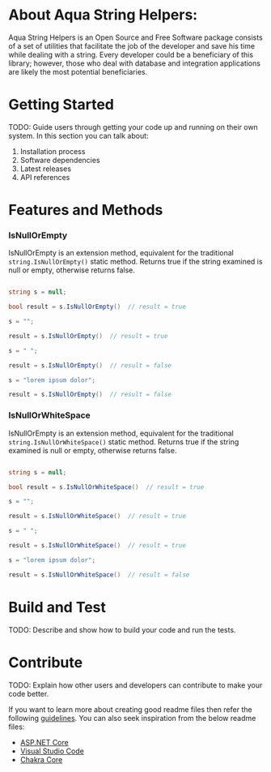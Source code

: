 # About Aqua String Helpers:

Aqua String Helpers is an Open Source and Free Software package consists of a set of utilities that facilitate the job of the developer and save his time while dealing with a string. Every developer could be a beneficiary of this library; however, those who deal with database and integration applications are likely the most potential beneficiaries.


# Getting Started
TODO: Guide users through getting your code up and running on their own system. In this section you can talk about:
1.	Installation process
2.	Software dependencies
3.	Latest releases
4.	API references

# Features and Methods
### IsNullOrEmpty
IsNullOrEmpty is an extension method, equivalent for the traditional ``` string.IsNullOrEmpty() ``` static method. Returns true if the string examined is null or empty, otherwise returns false.

```C#

string s = null;

bool result = s.IsNullOrEmpty()  // result = true

s = "";

result = s.IsNullOrEmpty()  // result = true

s = " ";

result = s.IsNullOrEmpty()  // result = false

s = "lorem ipsum dolor";

result = s.IsNullOrEmpty()  // result = false

```

### IsNullOrWhiteSpace
IsNullOrEmpty is an extension method, equivalent for the traditional ``` string.IsNullOrWhiteSpace() ``` static method. Returns true if the string examined is null or empty, otherwise returns false.

```C#

string s = null;

bool result = s.IsNullOrWhiteSpace()  // result = true

s = "";

result = s.IsNullOrWhiteSpace()  // result = true

s = " ";

result = s.IsNullOrWhiteSpace()  // result = true

s = "lorem ipsum dolor";

result = s.IsNullOrWhiteSpace()  // result = false

```


# Build and Test
TODO: Describe and show how to build your code and run the tests. 

# Contribute
TODO: Explain how other users and developers can contribute to make your code better. 

If you want to learn more about creating good readme files then refer the following [guidelines](https://docs.microsoft.com/en-us/azure/devops/repos/git/create-a-readme?view=azure-devops). You can also seek inspiration from the below readme files:
- [ASP.NET Core](https://github.com/aspnet/Home)
- [Visual Studio Code](https://github.com/Microsoft/vscode)
- [Chakra Core](https://github.com/Microsoft/ChakraCore)
